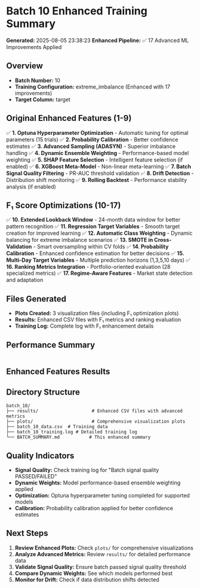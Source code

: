 # Batch 10 Enhanced Training Summary

**Generated:** 2025-08-05 23:38:23
**Enhanced Pipeline:** ✅ 17 Advanced ML Improvements Applied

## Overview
- **Batch Number:** 10
- **Training Configuration:** extreme_imbalance (Enhanced with 17 improvements)
- **Target Column:** target

## Original Enhanced Features (1-9)
✅ **1. Optuna Hyperparameter Optimization** - Automatic tuning for optimal parameters (15 trials)
✅ **2. Probability Calibration** - Better confidence estimates
✅ **3. Advanced Sampling (ADASYN)** - Superior imbalance handling
✅ **4. Dynamic Ensemble Weighting** - Performance-based model weighting
✅ **5. SHAP Feature Selection** - Intelligent feature selection (if enabled)
✅ **6. XGBoost Meta-Model** - Non-linear meta-learning
✅ **7. Batch Signal Quality Filtering** - PR-AUC threshold validation
✅ **8. Drift Detection** - Distribution shift monitoring
✅ **9. Rolling Backtest** - Performance stability analysis (if enabled)

## F₁ Score Optimizations (10-17)
✅ **10. Extended Lookback Window** - 24-month data window for better pattern recognition
✅ **11. Regression Target Variables** - Smooth target creation for improved learning
✅ **12. Automatic Class Weighting** - Dynamic balancing for extreme imbalance scenarios
✅ **13. SMOTE in Cross-Validation** - Smart oversampling within CV folds
✅ **14. Probability Calibration** - Enhanced confidence estimation for better decisions
✅ **15. Multi-Day Target Variables** - Multiple prediction horizons (1,3,5,10 days)
✅ **16. Ranking Metrics Integration** - Portfolio-oriented evaluation (28 specialized metrics)
✅ **17. Regime-Aware Features** - Market state detection and adaptation

## Files Generated
- **Plots Created:** 3 visualization files (including F₁ optimization plots)
- **Results:** Enhanced CSV files with F₁ metrics and ranking evaluation
- **Training Log:** Complete log with F₁ enhancement details

## Performance Summary
```

```

## Enhanced Features Results


## Directory Structure
```
batch_10/
├── results/                    # Enhanced CSV files with advanced metrics
├── plots/                      # Comprehensive visualization plots
├── batch_10_data.csv  # Training data
├── batch_10_training.log # Detailed training log
└── BATCH_SUMMARY.md           # This enhanced summary
```

## Quality Indicators
- **Signal Quality:** Check training log for "Batch signal quality PASSED/FAILED"
- **Dynamic Weights:** Model performance-based ensemble weighting applied
- **Optimization:** Optuna hyperparameter tuning completed for supported models
- **Calibration:** Probability calibration applied for better confidence estimates

## Next Steps
1. **Review Enhanced Plots:** Check `plots/` for comprehensive visualizations
2. **Analyze Advanced Metrics:** Review `results/` for detailed performance data
3. **Validate Signal Quality:** Ensure batch passed signal quality threshold
4. **Compare Dynamic Weights:** See which models performed best
5. **Monitor for Drift:** Check if data distribution shifts detected
